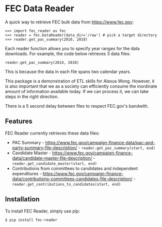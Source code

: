 FEC Data Reader
==========================

A quick way to retrieve FEC bulk data from https://www.fec.gov:

``` {.sourceCode .python}
>>> import fec_reader as fec
>>> reader = fec.DataReader(data_dir='/raw') # pick a target directory
>>> reader.get_pac_summary(2010, 2018)
```

Each reader function allows you to specify year ranges for the data downloads. For example, the code below
retrieves 3 data files:

`reader.get_pac_summary(2014, 2018)`

This is because the data in each file spans two calendar years.

This package is a demonstration of ETL skills for Alexus Wong. However, it is also important
that we as a society can efficiently consume the inordinate amount of information available
today. If we can process it, we can take steps in the right direction.

There is a 5 second delay between files to respect FEC.gov's bandwith.

Features
---------------

FEC Reader currently retrieves these data files:

-   PAC Summary - https://www.fec.gov/campaign-finance-data/pac-and-party-summary-file-description/ - `reader.get_pac_summary(start, end)`
-   Candidate Master - https://www.fec.gov/campaign-finance-data/candidate-master-file-description/ - `reader.get_candidate_master(start, end)`
-   Contributions from committees to candidates and independent expenditures - https://www.fec.gov/campaign-finance-data/contributions-committees-candidates-file-description/ - `reader.get_contributions_to_candidates(start, end)`

Installation
------------

To install FEC Reader, simply use pip:

``` {.sourceCode .bash}
$ pip install fec-reader
```
